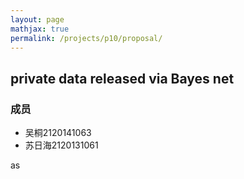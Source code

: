 ```yaml
---
layout: page
mathjax: true
permalink: /projects/p10/proposal/
---
```


## private data released via Bayes net

### 成员

- 吴桐2120141063
- 苏日海2120131061

as
